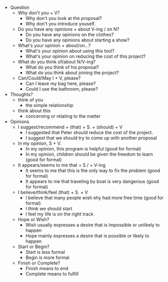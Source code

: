 - Question
  - Why don't you + V?
    - Why don't you look at the proposal?
    - Why don't you introduce youself.
  - Do you have any opinions + about V-ing / on N?
    - Do you have any opinions on the clothes?
    - Do you have any opinions about starting a show?
  - What's your opinion + about/on...?
    - What's your opinion about using this tool?
    - What's your opinion on reducing the cost of this project?
  - What do you think of/about N/V-ing?
    - What do you think of his proposal?
    - What do you think about joining the project?
  - Can/Could/May I + V, please?
    - Can I leave my bag here, please?
    - Could I use the bathroom, please?
- Thoughts?
  - think of you
    - the simple relationship
  - think about this
    - concerning or relating to the matter
- Opinions
  - I suggest/recommend + (that) + S. + (should) +  V
     - I suggested that Peter should reduce the cost of the project.
     - I suggest that we should try to come up with another proposal
  - In my opinion, S + V.
    - In my opinion, this program is helpful (good for formal)
    - In my opinion, children should be given the freedom to learn (good for formal)
  - It appears/seems to me that + S / + V-ing
    - It seems to me that this is the only way to fix the problem (good for formal)
    - It appears to me that traveling by boat is very dangerous (good for formal)
  - I believe/think/feel (that) + S. + V
    - I believe that many people wish ehy had more free time (good for formal)
    - I think we should start
    - I feel my life is on the right track
  - Hope or Wish?
    - Wish usually expresses a desire that is impossible or unlikely to happen
    - Hope mainly expresses a desire that is possible or likely to happen
  - Start or Begin?
    - Start is less formal
    - Begin is more formal
  - Finish or Complete?
    - Finish means to end
    - Complete means to fulfill
